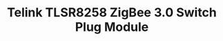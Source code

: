 ---
date_added: 2021-09-16
model: ZYZB011-Plug
vendor: eWeLink
title: Telink TLSR8258 ZigBee 3.0 Switch Plug Module
category: plug
mlink: https://www.easyiot.tech
link: https://www.aliexpress.com/item/1005003295743076.html
zigbeemodel: ['ZB-SW01']
compatible: [z2m,zha,tasmota,zigate]
---